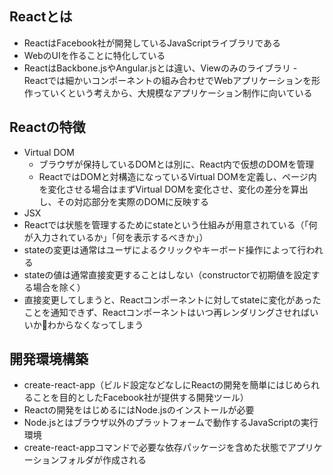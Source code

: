 ## Reactとは
- ReactはFacebook社が開発しているJavaScriptライブラリである
- WebのUIを作ることに特化している
- ReactはBackbone.jsやAngular.jsとは違い、Viewのみのライブラリ
-　Reactでは細かいコンポーネントの組み合わせでWebアプリケーションを形作っていくという考えから、大規模なアプリケーション制作に向いている

## Reactの特徴
- Virtual DOM
  - ブラウザが保持しているDOMとは別に、React内で仮想のDOMを管理
  - ReactではDOMと対構造になっているVirtual DOMを定義し、ページ内を変化させる場合はまずVirtual DOMを変化させ、変化の差分を算出し、その対応部分を実際のDOMに反映する
- JSX
- Reactでは状態を管理するためにstateという仕組みが用意されている（「何が入力されているか」「何を表示するべきか」）
- stateの変更は通常はユーザによるクリックやキーボード操作によって行われる
- stateの値は通常直接変更することはしない（constructorで初期値を設定する場合を除く）
- 直接変更してしまうと、Reactコンポーネントに対してstateに変化があったことを通知できず、Reactコンポーネントはいつ再レンダリングさせればいいかわからなくなってしまう

## 開発環境構築
- create-react-app（ビルド設定などなしにReactの開発を簡単にはじめられることを目的としたFacebook社が提供する開発ツール）
- Reactの開発をはじめるにはNode.jsのインストールが必要
- Node.jsとはブラウザ以外のプラットフォームで動作するJavaScriptの実行環境
- create-react-appコマンドで必要な依存パッケージを含めた状態でアプリケーションフォルダが作成される
